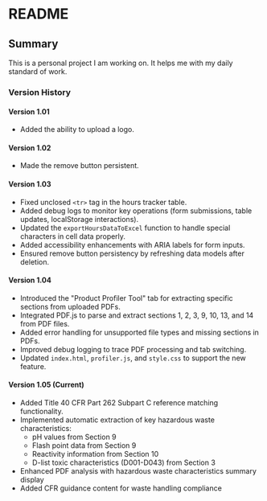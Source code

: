# README

## Summary
This is a personal project I am working on. It helps me with my daily standard of work.

### Version History

#### Version 1.01
- Added the ability to upload a logo.

#### Version 1.02
- Made the remove button persistent.

#### Version 1.03
- Fixed unclosed `<tr>` tag in the hours tracker table.
- Added debug logs to monitor key operations (form submissions, table updates, localStorage interactions).
- Updated the `exportHoursDataToExcel` function to handle special characters in cell data properly.
- Added accessibility enhancements with ARIA labels for form inputs.
- Ensured remove button persistency by refreshing data models after deletion.

#### Version 1.04
- Introduced the "Product Profiler Tool" tab for extracting specific sections from uploaded PDFs.
- Integrated PDF.js to parse and extract sections 1, 2, 3, 9, 10, 13, and 14 from PDF files.
- Added error handling for unsupported file types and missing sections in PDFs.
- Improved debug logging to trace PDF processing and tab switching.
- Updated `index.html`, `profiler.js`, and `style.css` to support the new feature.

#### Version 1.05 (Current)
- Added Title 40 CFR Part 262 Subpart C reference matching functionality.
- Implemented automatic extraction of key hazardous waste characteristics:
  - pH values from Section 9
  - Flash point data from Section 9
  - Reactivity information from Section 10
  - D-list toxic characteristics (D001-D043) from Section 3
- Enhanced PDF analysis with hazardous waste characteristics summary display
- Added CFR guidance content for waste handling compliance